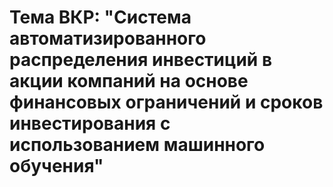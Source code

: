 # Тема ВКР: "Система автоматизированного распределения инвестиций в акции компаний на основе финансовых ограничений и сроков инвестирования с использованием машинного обучения"
